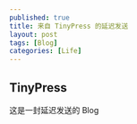 ```yaml
---
published: true
title: 来自 TinyPress 的延迟发送
layout: post
tags: [Blog]
categories: [Life]
---
```


## TinyPress

这是一封延迟发送的 Blog